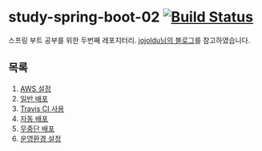 # study-spring-boot-02 [![Build Status](https://travis-ci.com/han-jinkyu/study-spring-boot-02.svg?branch=master)](https://travis-ci.com/han-jinkyu/study-spring-boot-02)
스프링 부트 공부를 위한 두번째 레포지터리.
[jojoldu님의 블로그](https://jojoldu.tistory.com/250)를 참고하였습니다.

## 목록
1. [AWS 설정](docs/aws.md)
1. [일반 배포](docs/git-deploy.md)
1. [Travis CI 사용](docs/travis-ci.md)
1. [자동 배포](docs/auto-deploy.md)
1. [무중단 배포](docs/nonstop-deploy.md)
1. [운영환경 설정](docs/production.md)
